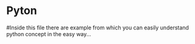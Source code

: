 # Pyton
#Inside this file there are example from which you can easily understand python concept in the easy way...
